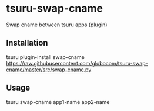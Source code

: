 tsuru-swap-cname
================

Swap cname between tsuru apps (plugin)

Installation
------------

tsuru plugin-install swap-cname https://raw.githubusercontent.com/globocom/tsuru-swap-cname/master/src/swap-cname.py

Usage
-----

tsuru swap-cname app1-name app2-name
